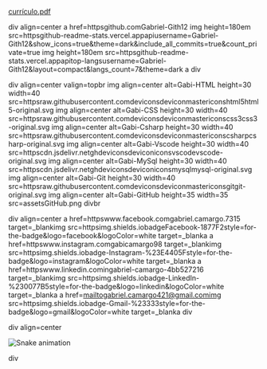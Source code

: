 
[currículo.pdf](httpsgithub.comGabriel-Gith12Gabriel-Gith12files9418862curriculo.pdf)

div align=center
  a href=httpsgithub.comGabriel-Gith12
  img height=180em src=httpsgithub-readme-stats.vercel.appapiusername=Gabriel-Gith12&show_icons=true&theme=dark&include_all_commits=true&count_private=true
  img height=180em src=httpsgithub-readme-stats.vercel.appapitop-langsusername=Gabriel-Gith12&layout=compact&langs_count=7&theme=dark
      a
div


    
div align=center valign=topbr
  img align=center alt=Gabi-HTML height=30 width=40 src=httpsraw.githubusercontent.comdeviconsdeviconmastericonshtml5html5-original.svg
  img align=center alt=Gabi-CSS height=30 width=40 src=httpsraw.githubusercontent.comdeviconsdeviconmastericonscss3css3-original.svg
  img align=center alt=Gabi-Csharp height=30 width=40 src=httpsraw.githubusercontent.comdeviconsdeviconmastericonscsharpcsharp-original.svg
  img align=center alt=Gabi-Vscode height=30 width=40 src=httpscdn.jsdelivr.netghdeviconsdeviconiconsvscodevscode-original.svg 
  img align=center alt=Gabi-MySql height=30 width=40 src=httpscdn.jsdelivr.netghdeviconsdeviconiconsmysqlmysql-original.svg 
  img align=center alt=Gabi-Git height=30 width=40 src=httpsraw.githubusercontent.comdeviconsdeviconmastericonsgitgit-original.svg
  img align=center alt=Gabi-GitHub height=35 width=35 src=assetsGitHub.png
divbr

div align=center
  a href=httpswww.facebook.comgabriel.camargo.7315 target=_blankimg src=httpsimg.shields.iobadgeFacebook-1877F2style=for-the-badge&logo=facebook&logoColor=white target=_blanka
  a href=httpswww.instagram.comgabicamargo98 target=_blankimg src=httpsimg.shields.iobadge-Instagram-%23E4405Fstyle=for-the-badge&logo=instagram&logoColor=white target=_blanka
  a href=httpswww.linkedin.comingabriel-camargo-4bb527216 target=_blankimg src=httpsimg.shields.iobadge-LinkedIn-%230077B5style=for-the-badge&logo=linkedin&logoColor=white target=_blanka 
  a href=mailtogabriel.camargo421@gmail.comimg src=httpsimg.shields.iobadge-Gmail-%23333style=for-the-badge&logo=gmail&logoColor=white target=_blanka
div

div align=center
 
  ![Snake animation](httpsgithub.comGabriel-Gith12Gabriel-Gith12bloboutputgithub-contribution-grid-snake.svg)
 
div
